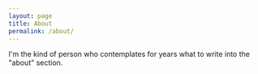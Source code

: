 ```yaml
---
layout: page
title: About
permalink: /about/
---
```


I'm the kind of person who contemplates for years what to write into the "about" section.